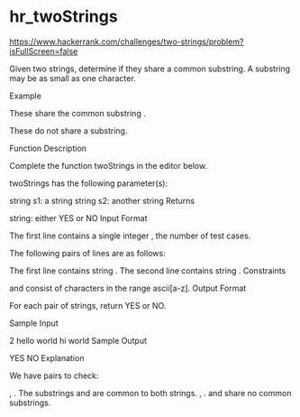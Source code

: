 # hr_twoStrings
https://www.hackerrank.com/challenges/two-strings/problem?isFullScreen=false

Given two strings, determine if they share a common substring. A substring may be as small as one character.

Example


These share the common substring .



These do not share a substring.

Function Description

Complete the function twoStrings in the editor below.

twoStrings has the following parameter(s):

string s1: a string
string s2: another string
Returns

string: either YES or NO
Input Format

The first line contains a single integer , the number of test cases.

The following  pairs of lines are as follows:

The first line contains string .
The second line contains string .
Constraints

 and  consist of characters in the range ascii[a-z].
Output Format

For each pair of strings, return YES or NO.

Sample Input

2
hello
world
hi
world
Sample Output

YES
NO
Explanation

We have  pairs to check:

, . The substrings  and  are common to both strings.
, .  and  share no common substrings.
